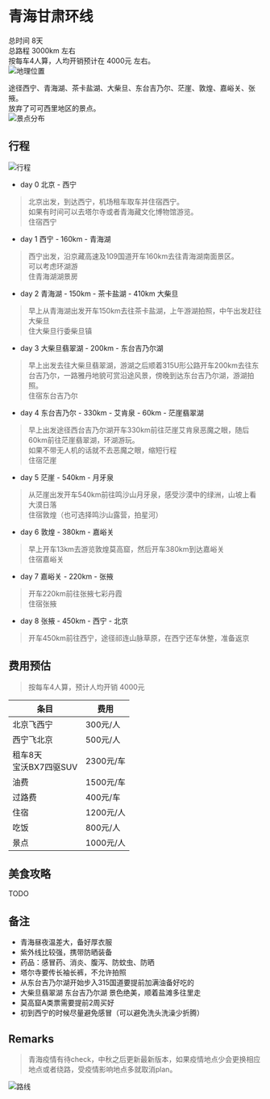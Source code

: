 # 青海甘肃环线
总时间 8天  
总路程 3000km 左右  
按每车4人算，人均开销预计在 4000元 左右。  
![地理位置](overview1.jpg)  

途径西宁、青海湖、茶卡盐湖、大柴旦、东台吉乃尔、茫崖、敦煌、嘉峪关、张掖。  
放弃了可可西里地区的景点。  
![景点分布](overview3.jpg)  

## 行程
![行程](overview4.jpg)  
- day 0 北京 - 西宁  
> 北京出发，到达西宁，机场租车取车并住宿西宁。  
如果有时间可以去塔尔寺或者青海藏文化博物馆游览。  
住宿西宁  
- day 1 西宁 - 160km - 青海湖
> 西宁出发，沿京藏高速及109国道开车160km去往青海湖南面景区。  
可以考虑环湖游  
住青海湖湖景房
- day 2 青海湖 - 150km - 茶卡盐湖 - 410km 大柴旦
> 早上从青海湖出发开车150km去往茶卡盐湖，上午游湖拍照，中午出发赶往大柴旦    
住大柴旦行委柴旦镇  
- day 3 大柴旦翡翠湖 - 200km - 东台吉乃尔湖  
> 早上出发去往大柴旦翡翠湖，游湖之后顺着315U形公路开车200km去往东台吉乃尔，一路雅丹地貌可赏沿途风景，傍晚到达东台吉乃尔湖，游湖拍照。  
住宿东台吉乃尔  
- day 4  东台吉乃尔 - 330km - 艾肯泉 - 60km - 茫崖翡翠湖  
> 早上出发途径西台吉乃尔湖开车330km前往茫崖艾肯泉恶魔之眼，随后60km前往茫崖翡翠湖，环湖游玩。  
如果不带无人机的话就不去恶魔之眼，缩短行程  
住宿茫崖  
- day 5  茫崖 - 540km - 月牙泉  
> 从茫崖出发开车540km前往鸣沙山月牙泉，感受沙漠中的绿洲，山坡上看大漠日落  
住宿敦煌（也可选择鸣沙山露营，拍星河）  
- day 6  敦煌 - 380km - 嘉峪关
> 早上开车13km去游览敦煌莫高窟，然后开车380km到达嘉峪关  
住宿嘉峪关  
- day 7  嘉峪关 - 220km - 张掖  
> 开车220km前往张掖七彩丹霞  
住宿张掖  
- day 8  张掖 - 450km - 西宁 - 北京  
> 开车450km前往西宁，途径祁连山脉草原，在西宁还车休整，准备返京  

## 费用预估  
> 按每车4人算，预计人均开销 4000元  

|条目|费用|
|---|---|
|北京飞西宁|300元/人|
|西宁飞北京|500元/人|
|租车8天<br>宝沃BX7四驱SUV|2300元/车|
|油费|1500元/车|
|过路费|400元/车|
|住宿|1200元/人|
|吃饭|800元/人|
|景点|1000元/人|

## 美食攻略  
TODO

## 备注  
- 青海昼夜温差大，备好厚衣服
- 紫外线比较强，携带防晒装备
- 药品：感冒药、消炎、腹泻、防蚊虫、防晒
- 塔尔寺要传长袖长裤，不允许拍照
- 从东台吉乃尔湖开始步入315国道要提前加满油备好吃的
- 大柴旦翡翠湖 东台吉乃尔湖 景色绝美，顺着盐滩多往里走
- 莫高窟A类票需要提前2周买好
- 初到西宁的时候尽量避免感冒（可以避免洗头洗澡少折腾）

## Remarks  
> 青海疫情有待check，中秋之后更新最新版本，如果疫情地点少会更换相应地点或者绕路，受疫情影响地点多就取消plan。

![路线](overview5.jpg)  
